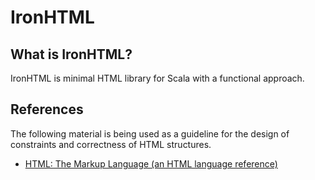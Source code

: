 # IronHTML

## What is IronHTML?

IronHTML is minimal HTML library for Scala with a functional approach.

## References

The following material is being used as a guideline for the design of constraints and correctness of HTML structures.

* [HTML: The Markup Language (an HTML language reference)](http://www.w3.org/TR/html-markup/Overview.html#toc)
